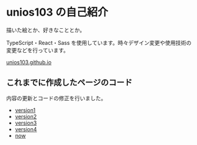 # unios103 の自己紹介

描いた絵とか、好きなこととか。

TypeScript・React・Sass を使用しています。時々デザイン変更や使用技術の変更などを行っています。

[unios103.github.io](https://unios103.github.io)

## これまでに作成したページのコード

内容の更新とコードの修正を行いました。

- [version1](https://github.com/unios103/unios103.github.io/tree/oldPageOne)
- [version2](https://github.com/unios103/unios103.github.io/tree/oldPageTwo)
- [version3](https://github.com/unios103/unios103.github.io/tree/oldPageThree)
- [version4](https://github.com/unios103/unios103.github.io/tree/pageFour)
- [now](https://github.com/unios103/unios103.github.io)
